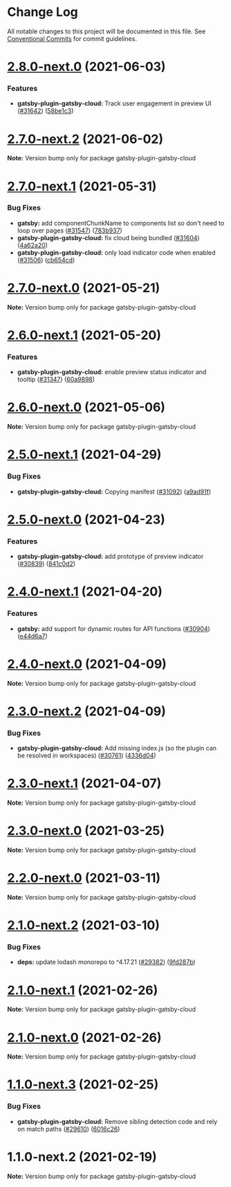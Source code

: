 # Change Log

All notable changes to this project will be documented in this file.
See [Conventional Commits](https://conventionalcommits.org) for commit guidelines.

# [2.8.0-next.0](https://github.com/gatsbyjs/gatsby/compare/gatsby-plugin-gatsby-cloud@2.7.0-next.2...gatsby-plugin-gatsby-cloud@2.8.0-next.0) (2021-06-03)

### Features

- **gatsby-plugin-gatsby-cloud:** Track user engagement in preview UI ([#31642](https://github.com/gatsbyjs/gatsby/issues/31642)) ([58be1c3](https://github.com/gatsbyjs/gatsby/commit/58be1c3762fa3cf14c275d7952c52fb0ded6cbc4))

# [2.7.0-next.2](https://github.com/gatsbyjs/gatsby/compare/gatsby-plugin-gatsby-cloud@2.7.0-next.1...gatsby-plugin-gatsby-cloud@2.7.0-next.2) (2021-06-02)

**Note:** Version bump only for package gatsby-plugin-gatsby-cloud

# [2.7.0-next.1](https://github.com/gatsbyjs/gatsby/compare/gatsby-plugin-gatsby-cloud@2.7.0-next.0...gatsby-plugin-gatsby-cloud@2.7.0-next.1) (2021-05-31)

### Bug Fixes

- **gatsby:** add componentChunkName to components list so don't need to loop over pages ([#31547](https://github.com/gatsbyjs/gatsby/issues/31547)) ([783b937](https://github.com/gatsbyjs/gatsby/commit/783b937c8f70478796bce37808bf8bf967bb4252))
- **gatsby-plugin-gatsby-cloud:** fix cloud being bundled ([#31604](https://github.com/gatsbyjs/gatsby/issues/31604)) ([4a62a20](https://github.com/gatsbyjs/gatsby/commit/4a62a20450639fab915593f6d61bfc9fdddde1d1))
- **gatsby-plugin-gatsby-cloud:** only load indicator code when enabled ([#31506](https://github.com/gatsbyjs/gatsby/issues/31506)) ([cb654cd](https://github.com/gatsbyjs/gatsby/commit/cb654cd7dd3a42f5e557736d18b0f7530d4a710e))

# [2.7.0-next.0](https://github.com/gatsbyjs/gatsby/compare/gatsby-plugin-gatsby-cloud@2.6.0-next.1...gatsby-plugin-gatsby-cloud@2.7.0-next.0) (2021-05-21)

**Note:** Version bump only for package gatsby-plugin-gatsby-cloud

# [2.6.0-next.1](https://github.com/gatsbyjs/gatsby/compare/gatsby-plugin-gatsby-cloud@2.6.0-next.0...gatsby-plugin-gatsby-cloud@2.6.0-next.1) (2021-05-20)

### Features

- **gatsby-plugin-gatsby-cloud:** enable preview status indicator and tooltip ([#31347](https://github.com/gatsbyjs/gatsby/issues/31347)) ([60a9898](https://github.com/gatsbyjs/gatsby/commit/60a98981056e47abf596bd713c466f64ad3281b8))

# [2.6.0-next.0](https://github.com/gatsbyjs/gatsby/compare/gatsby-plugin-gatsby-cloud@2.5.0-next.1...gatsby-plugin-gatsby-cloud@2.6.0-next.0) (2021-05-06)

**Note:** Version bump only for package gatsby-plugin-gatsby-cloud

# [2.5.0-next.1](https://github.com/gatsbyjs/gatsby/compare/gatsby-plugin-gatsby-cloud@2.5.0-next.0...gatsby-plugin-gatsby-cloud@2.5.0-next.1) (2021-04-29)

### Bug Fixes

- **gatsby-plugin-gatsby-cloud:** Copying manifest ([#31092](https://github.com/gatsbyjs/gatsby/issues/31092)) ([a9ad91f](https://github.com/gatsbyjs/gatsby/commit/a9ad91f379d20992e1e92ca2a672f8748d05668f))

# [2.5.0-next.0](https://github.com/gatsbyjs/gatsby/compare/gatsby-plugin-gatsby-cloud@2.4.0-next.1...gatsby-plugin-gatsby-cloud@2.5.0-next.0) (2021-04-23)

### Features

- **gatsby-plugin-gatsby-cloud:** add prototype of preview indicator ([#30839](https://github.com/gatsbyjs/gatsby/issues/30839)) ([841c0d2](https://github.com/gatsbyjs/gatsby/commit/841c0d248fa59df7a045845d59987b093d43112f))

# [2.4.0-next.1](https://github.com/gatsbyjs/gatsby/compare/gatsby-plugin-gatsby-cloud@2.4.0-next.0...gatsby-plugin-gatsby-cloud@2.4.0-next.1) (2021-04-20)

### Features

- **gatsby:** add support for dynamic routes for API functions ([#30904](https://github.com/gatsbyjs/gatsby/issues/30904)) ([e44d6a7](https://github.com/gatsbyjs/gatsby/commit/e44d6a78f7f63e434a159536f07d1105067e997b))

# [2.4.0-next.0](https://github.com/gatsbyjs/gatsby/compare/gatsby-plugin-gatsby-cloud@2.3.0-next.2...gatsby-plugin-gatsby-cloud@2.4.0-next.0) (2021-04-09)

**Note:** Version bump only for package gatsby-plugin-gatsby-cloud

# [2.3.0-next.2](https://github.com/gatsbyjs/gatsby/compare/gatsby-plugin-gatsby-cloud@2.3.0-next.1...gatsby-plugin-gatsby-cloud@2.3.0-next.2) (2021-04-09)

### Bug Fixes

- **gatsby-plugin-gatsby-cloud:** Add missing index.js (so the plugin can be resolved in workspaces) ([#30761](https://github.com/gatsbyjs/gatsby/issues/30761)) ([4336d04](https://github.com/gatsbyjs/gatsby/commit/4336d04005745fe8de2defd8bba0b93380f04359))

# [2.3.0-next.1](https://github.com/gatsbyjs/gatsby/compare/gatsby-plugin-gatsby-cloud@2.3.0-next.0...gatsby-plugin-gatsby-cloud@2.3.0-next.1) (2021-04-07)

**Note:** Version bump only for package gatsby-plugin-gatsby-cloud

# [2.3.0-next.0](https://github.com/gatsbyjs/gatsby/compare/gatsby-plugin-gatsby-cloud@2.2.0-next.0...gatsby-plugin-gatsby-cloud@2.3.0-next.0) (2021-03-25)

**Note:** Version bump only for package gatsby-plugin-gatsby-cloud

# [2.2.0-next.0](https://github.com/gatsbyjs/gatsby/compare/gatsby-plugin-gatsby-cloud@2.1.0-next.2...gatsby-plugin-gatsby-cloud@2.2.0-next.0) (2021-03-11)

**Note:** Version bump only for package gatsby-plugin-gatsby-cloud

# [2.1.0-next.2](https://github.com/gatsbyjs/gatsby/compare/gatsby-plugin-gatsby-cloud@2.1.0-next.1...gatsby-plugin-gatsby-cloud@2.1.0-next.2) (2021-03-10)

### Bug Fixes

- **deps:** update lodash monorepo to ^4.17.21 ([#29382](https://github.com/gatsbyjs/gatsby/issues/29382)) ([9fd287b](https://github.com/gatsbyjs/gatsby/commit/9fd287ba89eacd55652d468b18f6e1526230e7c6))

# [2.1.0-next.1](https://github.com/gatsbyjs/gatsby/compare/gatsby-plugin-gatsby-cloud@2.1.0-next.0...gatsby-plugin-gatsby-cloud@2.1.0-next.1) (2021-02-26)

**Note:** Version bump only for package gatsby-plugin-gatsby-cloud

# [2.1.0-next.0](https://github.com/gatsbyjs/gatsby/compare/gatsby-plugin-gatsby-cloud@1.1.0-next.3...gatsby-plugin-gatsby-cloud@2.1.0-next.0) (2021-02-26)

**Note:** Version bump only for package gatsby-plugin-gatsby-cloud

# [1.1.0-next.3](https://github.com/gatsbyjs/gatsby/compare/gatsby-plugin-gatsby-cloud@1.1.0-next.2...gatsby-plugin-gatsby-cloud@1.1.0-next.3) (2021-02-25)

### Bug Fixes

- **gatsby-plugin-gatsby-cloud:** Remove sibling detection code and rely on match paths ([#29610](https://github.com/gatsbyjs/gatsby/issues/29610)) ([6016c26](https://github.com/gatsbyjs/gatsby/commit/6016c26a0202fa3413af553abaaeb7703f659afa))

# 1.1.0-next.2 (2021-02-19)

**Note:** Version bump only for package gatsby-plugin-gatsby-cloud
